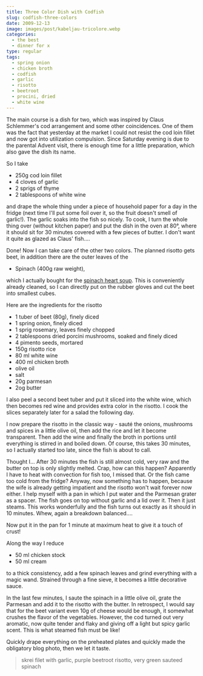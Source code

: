 ```yaml
---
title: Three Color Dish with Codfish
slug: codfish-three-colors
date: 2009-12-13
image: images/post/kabeljau-tricolore.webp
categories: 
  - the best
  - dinner for x
type: regular
tags: 
  - spring onion
  - chicken broth
  - codfish
  - garlic
  - risotto
  - beetroot
  - procini, dried
  - white wine
---
```


The main course is a dish for two, which was inspired by Claus Schlemmer's cod arrangement and some other coincidences. One of them was the fact that yesterday at the market I could not resist the cod loin fillet and now got into utilization compulsion. Since Saturday evening is due to the parental Advent visit, there is enough time for a little preparation, which also gave the dish its name.

So I take

* 250g cod loin fillet 
* 4 cloves of garlic 
* 2 sprigs of thyme 
* 2 tablespoons of white wine

and drape the whole thing under a piece of household paper for a day in the fridge (next time I'll put some foil over it, so the fruit doesn't smell of garlic!). The garlic soaks into the fish so nicely. To cook, I turn the whole thing over (without kitchen paper) and put the dish in the oven at 80°, where it should sit for 30 minutes covered with a few pieces of butter. I don't want it quite as glazed as Claus' fish....

Done! Now I can take care of the other two colors. The planned risotto gets beet, in addition there are the outer leaves of the

* Spinach (400g raw weight),

which I actually bought for the [spinach heart soup](http://www.kochessenz.de/2009/12/13/spinatherzensuppe/). This is conveniently already cleaned, so I can directly put on the rubber gloves and cut the beet into smallest cubes.

Here are the ingredients for the risotto

* 1 tuber of beet (80g), finely diced
* 1 spring onion, finely diced 
* 1 sprig rosemary, leaves finely chopped 
* 2 tablespoons dried porcini mushrooms, soaked and finely diced 
* 4 pimento seeds, mortared 
* 150g risotto rice 
* 80 ml white wine 
* 400 ml chicken broth 
* olive oil 
* salt 
* 20g parmesan 
* 2og butter

I also peel a second beet tuber and put it sliced into the white wine, which then becomes red wine and provides extra color in the risotto. I cook the slices separately later for a salad the following day.

I now prepare the risotto in the classic way - sauté the onions, mushrooms and spices in a little olive oil, then add the rice and let it become transparent. Then add the wine and finally the broth in portions until everything is stirred in and boiled down. Of course, this takes 30 minutes, so I actually started too late, since the fish is about to call.

Thought I... After 30 minutes the fish is still almost cold, very raw and the butter on top is only slightly melted. Crap, how can this happen? Apparently I have to heat with convection for fish too, I missed that. Or the fish came too cold from the fridge? Anyway, now something has to happen, because the wife is already getting impatient and the risotto won't wait forever now either. I help myself with a pan in which I put water and the Parmesan grater as a spacer. The fish goes on top without garlic and a lid over it. Then it just steams. This works wonderfully and the fish turns out exactly as it should in 10 minutes. Whew, again a breakdown balanced....

Now put it in the pan for 1 minute at maximum heat to give it a touch of crust!

Along the way I reduce

* 50 ml chicken stock 
* 50 ml cream

to a thick consistency, add a few spinach leaves and grind everything with a magic wand. Strained through a fine sieve, it becomes a little decorative sauce.

In the last few minutes, I saute the spinach in a little olive oil, grate the Parmesan and add it to the risotto with the butter. In retrospect, I would say that for the beet variant even 10g of cheese would be enough, it somewhat crushes the flavor of the vegetables. However, the cod turned out very aromatic, now quite tender and flaky and giving off a light but spicy garlic scent. This is what steamed fish must be like!

Quickly drape everything on the preheated plates and quickly made the obligatory blog photo, then we let it taste.

> skrei filet with garlic, purple beetroot risotto, very green sauteed spinach

